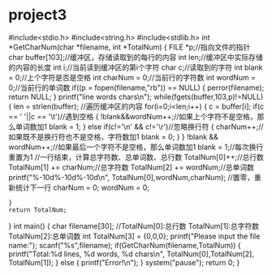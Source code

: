 # project3
#include<stdio.h>
#include<string.h>
#include<stdlib.h>
int *GetCharNum(char *filename, int *TotalNum)
{
	FILE *p;//指向文件的指针
	char buffer[103];//缓冲区，存储读取到的每行的内容
	int len;//缓冲区中实际存储的内容的长度
	int i;//当前读到缓冲区的第i个字符
	char c;//读取到的字符
	int blank = 0;//上个字符是否是空格
	int charNum = 0;//当前行的字符数
	int wordNum = 0;//当前行的单词数
	if((p = fopen(filename,"rb")) == NULL)
	{
		perror(filename);
		return NULL;
	}
	printf("line    words    chars\n");
	while(fgets(buffer,103,p)!=NULL)
	{
		len = strlen(buffer);
		//遍历缓冲区的内容
		for(i=0;i<len;i++)
		{
			c = buffer[i];
			if(c == ' '||c == '\t')//遇到空格
			{
				!blank&&wordNum++;//如果上个字符不是空格，那么单词数加1
				blank = 1;
			}
			else if(c!='\n' && c!='\r')//忽略换行符
			{
				charNum++;//如果既不是换行符也不是空格，字符数加1
				blank = 0;
			}
		}
		!blank && wordNum++;//如果最后一个字符不是空格，那么单词数加1
		blank = 1;//每次换行重置为1
		//一行结束，计算总字符数、总单词数、总行数
		TotalNum[0]++;//总行数
		TotalNum[1] += charNum;//总字符数
		TotalNum[2] += wordNum;//总单词数
		printf("%-10d%-10d%-10d\n", TotalNum[0],wordNum,charNum);
		//置零，重新统计下一行
		charNum = 0;
		wordNum = 0;

	}
	return TotalNum;
}
int main()
{
	char filename[30];
	//TotalNum[0]:总行数  TotalNum[1]:总字符数  TotalNum[2]:总单词数
	int TotalNum[3] = {0,0,0};
	printf("Please input the file name:");
	scanf("%s",filename);
	if(GetCharNum(filename,TotalNum))
	{
		printf("Total:%d lines, %d words, %d chars\n", TotalNum[0],TotalNum[2], TotalNum[1]);
	}
	else
	{
		printf("Error!\n");
	}
	system("pause");
	return 0;
}
